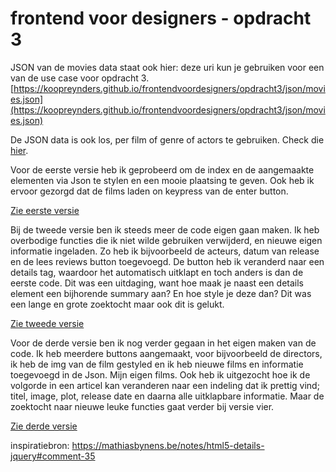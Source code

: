 # frontend voor designers - opdracht 3

JSON van de movies data staat ook hier:
deze uri kun je gebruiken voor een van de use case voor opdracht 3.
[https://koopreynders.github.io/frontendvoordesigners/opdracht3/json/movies.json](https://koopreynders.github.io/frontendvoordesigners/opdracht3/json/movies.json)

De JSON data is ook los, per film of genre of actors te gebruiken. Check die [hier](https://github.com/KoopReynders/frontendvoordesigners/tree/master/opdracht3/json).


Voor de eerste versie heb ik geprobeerd om de index en de aangemaakte elementen via Json te stylen en een mooie plaatsing te geven. Ook heb ik ervoor gezorgd dat de films laden on keypress van de enter button.

[Zie eerste versie](https://veldte.github.io/frontendvoordesigners/opdracht3/XMLHttpv1/)


Bij de tweede versie ben ik steeds meer de code eigen gaan maken. Ik heb overbodige functies die ik niet wilde gebruiken verwijderd, en nieuwe eigen informatie ingeladen. Zo heb ik bijvoorbeeld de acteurs, datum van release en de lees reviews button toegevoegd. De button heb ik veranderd naar een details tag, waardoor het automatisch uitklapt en toch anders is dan de eerste code. Dit was een uitdaging, want hoe maak je naast een details element een bijhorende summary aan? En hoe style je deze dan? Dit was een lange en grote zoektocht maar ook dit is gelukt.

[Zie tweede versie](https://veldte.github.io/frontendvoordesigners/opdracht3/XMLHttpv2/)


Voor de derde versie ben ik nog verder gegaan in het eigen maken van de code. Ik heb meerdere buttons aangemaakt, voor bijvoorbeeld de directors, ik heb de img van de film gestyled en ik heb nieuwe films en informatie toegevoegd in de Json. Mijn eigen films. Ook heb ik uitgezocht hoe ik de volgorde in een articel kan veranderen naar een indeling dat ik prettig vind; titel, image, plot, release date en daarna alle uitklapbare informatie. Maar de zoektocht naar nieuwe leuke functies gaat verder bij versie vier.

[Zie derde versie](https://veldte.github.io/frontendvoordesigners/opdracht3/XMLHttpv3/)

inspiratiebron: https://mathiasbynens.be/notes/html5-details-jquery#comment-35